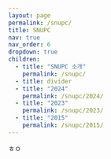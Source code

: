 ```yaml
---
layout: page
permalink: /snupc/
title: SNUPC
nav: true
nav_order: 6
dropdown: true
children:
  - title: "SNUPC 소개"
    permalink: /snupc/
  - title: divider
  - title: "2024"
    permalink: /snupc/2024/
  - title: "2023"
    permalink: /snupc/2023/
  - title: "2015"
    permalink: /snupc/2015/
---
```


ㅎㅇ

